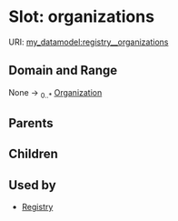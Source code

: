 
# Slot: organizations




URI: [my_datamodel:registry__organizations](https://w3id.org/my_org/my_datamodelregistry__organizations)


## Domain and Range

None &#8594;  <sub>0..\*</sub> [Organization](Organization.md)

## Parents


## Children


## Used by

 * [Registry](Registry.md)
